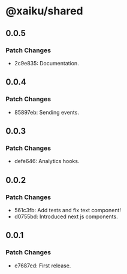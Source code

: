 # @xaiku/shared

## 0.0.5

### Patch Changes

- 2c9e835: Documentation.

## 0.0.4

### Patch Changes

- 85897eb: Sending events.

## 0.0.3

### Patch Changes

- defe646: Analytics hooks.

## 0.0.2

### Patch Changes

- 561c3fb: Add tests and fix text component!
- d0755bd: Introduced next js components.

## 0.0.1

### Patch Changes

- e7687ed: First release.
